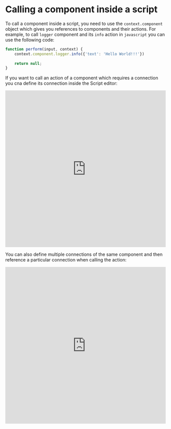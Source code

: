# Calling a component inside a script

To call a component inside a script, you need to use the `context.component` object which gives you references to components and their actions. For example, to call `logger` component and its `info` action in `javascript` you can use the following code:

```javascript
function perform(input, context) {
    context.component.logger.info({'text': 'Hello World!!!'})
    
	return null;
}
```

If you want to call an action of a component which requires a connection you cna define its connection inside the Script editor:

<div style="position:relative;height:0;width:100%;overflow:hidden;z-index:99999;box-sizing:border-box;padding-bottom:calc(91.03313840% + 32px)"><iframe src="https://www.guidejar.com/embed/8d622f3f-252c-4869-9f01-108111778c71?type=1&controls=on" width="100%" height="100%" style="position:absolute;inset:0" allowfullscreen frameborder="0"></iframe></div>

You can also define multiple connections of the same component and then reference a particular connection when calling the action:

<div style="position:relative;height:0;width:100%;overflow:hidden;z-index:99999;box-sizing:border-box;padding-bottom:calc(91.03313840% + 32px)"><iframe src="https://www.guidejar.com/embed/81148ac3-e742-43a9-a852-eb1f0ab593d5?type=1&controls=on" width="100%" height="100%" style="position:absolute;inset:0" allowfullscreen frameborder="0"></iframe></div>
